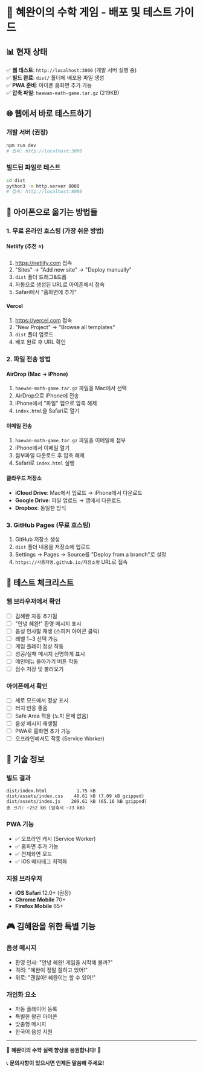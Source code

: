 # 🚀 혜완이의 수학 게임 - 배포 및 테스트 가이드

## 📊 현재 상태
✅ **웹 테스트**: `http://localhost:3000` (개발 서버 실행 중)  
✅ **빌드 완료**: `dist/` 폴더에 배포용 파일 생성  
✅ **PWA 준비**: 아이폰 홈화면 추가 가능  
✅ **압축 파일**: `haewan-math-game.tar.gz` (219KB)  

## 🌐 웹에서 바로 테스트하기

### 개발 서버 (권장)
```bash
npm run dev
# 접속: http://localhost:3000
```

### 빌드된 파일로 테스트
```bash
cd dist
python3 -m http.server 8080
# 접속: http://localhost:8080
```

## 📱 아이폰으로 옮기는 방법들

### 1. 무료 온라인 호스팅 (가장 쉬운 방법)

#### Netlify (추천 ⭐)
1. https://netlify.com 접속
2. "Sites" → "Add new site" → "Deploy manually"
3. `dist` 폴더 드래그&드롭
4. 자동으로 생성된 URL로 아이폰에서 접속
5. Safari에서 "홈화면에 추가"

#### Vercel
1. https://vercel.com 접속
2. "New Project" → "Browse all templates"
3. `dist` 폴더 업로드
4. 배포 완료 후 URL 확인

### 2. 파일 전송 방법

#### AirDrop (Mac → iPhone)
1. `haewan-math-game.tar.gz` 파일을 Mac에서 선택
2. AirDrop으로 iPhone에 전송
3. iPhone에서 "파일" 앱으로 압축 해제
4. `index.html`을 Safari로 열기

#### 이메일 전송
1. `haewan-math-game.tar.gz` 파일을 이메일에 첨부
2. iPhone에서 이메일 열기
3. 첨부파일 다운로드 후 압축 해제
4. Safari로 `index.html` 실행

#### 클라우드 저장소
- **iCloud Drive**: Mac에서 업로드 → iPhone에서 다운로드
- **Google Drive**: 파일 업로드 → 앱에서 다운로드
- **Dropbox**: 동일한 방식

### 3. GitHub Pages (무료 호스팅)
1. GitHub 저장소 생성
2. `dist` 폴더 내용을 저장소에 업로드
3. Settings → Pages → Source를 "Deploy from a branch"로 설정
4. `https://사용자명.github.io/저장소명` URL로 접속

## 🎯 테스트 체크리스트

### 웹 브라우저에서 확인
- [ ] 김혜완 자동 추가됨
- [ ] "안녕 혜완!" 환영 메시지 표시
- [ ] 음성 인사말 재생 (스피커 아이콘 클릭)
- [ ] 레벨 1~3 선택 가능
- [ ] 게임 플레이 정상 작동
- [ ] 성공/실패 메시지 선명하게 표시
- [ ] 메인메뉴 돌아가기 버튼 작동
- [ ] 점수 저장 및 불러오기

### 아이폰에서 확인
- [ ] 세로 모드에서 정상 표시
- [ ] 터치 반응 좋음
- [ ] Safe Area 적용 (노치 문제 없음)
- [ ] 음성 메시지 재생됨
- [ ] PWA로 홈화면 추가 가능
- [ ] 오프라인에서도 작동 (Service Worker)

## 🔧 기술 정보

### 빌드 결과
```
dist/index.html           1.75 kB
dist/assets/index.css    40.61 kB (7.09 kB gzipped)
dist/assets/index.js    209.61 kB (65.16 kB gzipped)
총 크기: ~252 kB (압축시 ~73 kB)
```

### PWA 기능
- ✅ 오프라인 캐시 (Service Worker)
- ✅ 홈화면 추가 가능
- ✅ 전체화면 모드
- ✅ iOS 메타태그 최적화

### 지원 브라우저
- **iOS Safari** 12.0+ (권장)
- **Chrome Mobile** 70+
- **Firefox Mobile** 65+

## 🎮 김혜완을 위한 특별 기능

### 음성 메시지
- 환영 인사: "안녕 혜완! 게임을 시작해 볼까?"
- 격려: "혜완이 정말 잘하고 있어!"
- 위로: "괜찮아! 혜완이는 할 수 있어!"

### 개인화 요소
- 자동 플레이어 등록
- 특별한 왕관 아이콘
- 맞춤형 메시지
- 한국어 음성 지원

---

🎉 **혜완이의 수학 실력 향상을 응원합니다!** 🎉

📞 **문의사항이 있으시면 언제든 말씀해 주세요!**